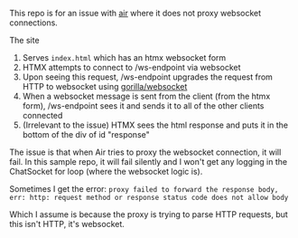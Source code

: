 This repo is for an issue with [air](https://github.com/cosmtrek/air/) where it does not proxy websocket connections.

The site
1. Serves `index.html` which has an htmx websocket form
2. HTMX attempts to connect to /ws-endpoint via websocket
3. Upon seeing this request, /ws-endpoint upgrades the request from HTTP to websocket using [gorilla/websocket](https://github.com/gorilla/websocket)
4. When a websocket message is sent from the client (from the htmx form), /ws-endpoint sees it and sends it to all of the other clients connected
5. (Irrelevant to the issue) HTMX sees the html response and puts it in the bottom of the div of id "response"

The issue is that when Air tries to proxy the websocket connection, it will fail. In this sample repo, it will fail
silently and I won't get any logging in the ChatSocket for loop (where the websocket logic is).

Sometimes I get the error:
`proxy failed to forward the response body, err: http: request method or response status code does not allow body`

Which I assume is because the proxy is trying to parse HTTP requests, but this isn't HTTP, it's websocket.
